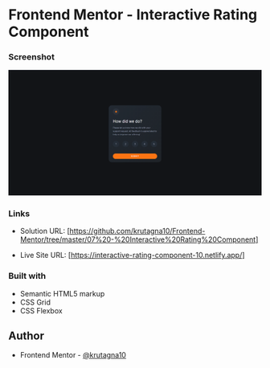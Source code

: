 # Frontend Mentor - Interactive Rating Component

### Screenshot

![](Screenshot/Screenshot.png)

### Links

- Solution URL: [https://github.com/krutagna10/Frontend-Mentor/tree/master/07%20-%20Interactive%20Rating%20Component]

- Live Site URL: [https://interactive-rating-component-10.netlify.app/]

### Built with

- Semantic HTML5 markup
- CSS Grid
- CSS Flexbox

## Author
- Frontend Mentor - [@krutagna10](https://www.frontendmentor.io/profile/krutagna10)


